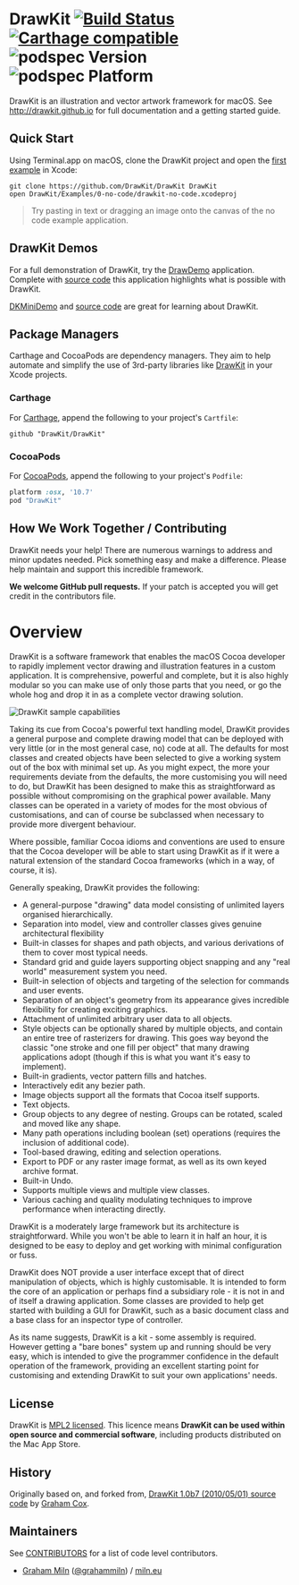 # DrawKit [![Build Status](https://travis-ci.org/DrawKit/DrawKit.png?branch=master)](https://travis-ci.org/DrawKit/DrawKit) [![Carthage compatible](https://img.shields.io/badge/Carthage-compatible-4BC51D.svg?style=flat)](https://github.com/Carthage/Carthage) ![podspec Version](https://cocoapod-badges.herokuapp.com/v/DrawKit/badge.png) ![podspec Platform](https://cocoapod-badges.herokuapp.com/p/DrawKit/badge.png)

DrawKit is an illustration and vector artwork framework for macOS. See http://drawkit.github.io for full documentation and a getting started guide.

## Quick Start

Using Terminal.app on macOS, clone the DrawKit project and open the [first example](https://github.com/DrawKit/DrawKit/tree/master/Examples) in Xcode:

```
git clone https://github.com/DrawKit/DrawKit DrawKit
open DrawKit/Examples/0-no-code/drawkit-no-code.xcodeproj
```

> Try pasting in text or dragging an image onto the canvas of the no code example application.

## DrawKit Demos

For a full demonstration of DrawKit, try the [DrawDemo](https://github.com/DrawKit/legacy-DrawKit-demo/releases/download/1.0b7/DrawDemo_app_b7.zip) application. Complete with [source code](https://github.com/DrawKit/legacy-DrawKit-demo) this application highlights what is possible with DrawKit.

[DKMiniDemo](https://github.com/DrawKit/legacy-DrawKit-mini-demo/releases/download/v1.5/DKMiniDemo-1.5.zip) and [source code](https://github.com/DrawKit/legacy-DrawKit-mini-demo)  are great for learning about DrawKit.

## Package Managers

Carthage and CocoaPods are dependency managers. They aim to help automate and simplify the use of 3rd-party libraries like [DrawKit](https://drawkit.github.io/) in your Xcode projects.

### Carthage

For [Carthage](https://github.com/Carthage/Carthage), append the following to your project's `Cartfile`:

```
github "DrawKit/DrawKit" 
```

### CocoaPods

For [CocoaPods](https://github.com/CocoaPods/CocoaPods), append the following to your project's `Podfile`:

```ruby
platform :osx, '10.7'
pod "DrawKit"
```

## How We Work Together / Contributing

DrawKit needs your help! There are numerous warnings to address and minor updates needed. Pick something easy and make a difference. Please help maintain and support this incredible framework.

**We welcome GitHub pull requests.** If your patch is accepted you will get credit in the contributors file.

# Overview

DrawKit is a software framework that enables the macOS Cocoa developer to rapidly implement vector drawing and illustration features in a custom application. It is comprehensive, powerful and complete, but it is also highly modular so you can make use of only those parts that you need, or go the whole hog and drop it in as a complete vector drawing solution.

![DrawKit sample capabilities](https://raw.githubusercontent.com/DrawKit/DrawKit/master/Documentation/drawkit-sample-capabilities.png)

Taking its cue from Cocoa's powerful text handling model, DrawKit provides a general purpose and complete drawing model that can be deployed with very little (or in the most general case, no) code at all. The defaults for most classes and created objects have been selected to give a working system out of the box with minimal set up. As you might expect, the more your requirements deviate from the defaults, the more customising you will need to do, but DrawKit has been designed to make this as straightforward as possible without compromising on the graphical power available. Many classes can be operated in a variety of modes for the most obvious of customisations, and can of course be subclassed when necessary to provide more divergent behaviour.

Where possible, familiar Cocoa idioms and conventions are used to ensure that the Cocoa developer will be able to start using DrawKit as if it were a natural extension of the standard Cocoa frameworks (which in a way, of course, it is).

Generally speaking, DrawKit provides the following:

* A general-purpose "drawing" data model consisting of unlimited layers organised hierarchically.
* Separation into model, view and controller classes gives genuine architectural flexibility
* Built-in classes for shapes and path objects, and various derivations of them to cover most typical needs.
* Standard grid and guide layers supporting object snapping and any "real world" measurement system you need.
* Built-in selection of objects and targeting of the selection for commands and user events.
* Separation of an object's geometry from its appearance gives incredible flexibility for creating exciting graphics.
* Attachment of unlimited arbitrary user data to all objects.
* Style objects can be optionally shared by multiple objects, and contain an entire tree of rasterizers for drawing. This goes way beyond the classic "one stroke and one fill per object" that many drawing applications adopt (though if this is what you want it's easy to implement).
* Built-in gradients, vector pattern fills and hatches.
* Interactively edit any bezier path.
* Image objects support all the formats that Cocoa itself supports.
* Text objects.
* Group objects to any degree of nesting. Groups can be rotated, scaled and moved like any shape.
* Many path operations including boolean (set) operations (requires the inclusion of additional code).
* Tool-based drawing, editing and selection operations.
* Export to PDF or any raster image format, as well as its own keyed archive format.
* Built-in Undo.
* Supports multiple views and multiple view classes.
* Various caching and quality modulating techniques to improve performance when interacting directly.

DrawKit is a moderately large framework but its architecture is straightforward. While you won't be able to learn it in half an hour, it is designed to be easy to deploy and get working with minimal configuration or fuss.

DrawKit does NOT provide a user interface except that of direct manipulation of objects, which is highly customisable. It is intended to form the core of an application or perhaps find a subsidiary role - it is not in and of itself a drawing application. Some classes are provided to help get started with building a GUI for DrawKit, such as a basic document class and a base class for an inspector type of controller.

As its name suggests, DrawKit is a kit - some assembly is required. However getting a "bare bones" system up and running should be very easy, which is intended to give the programmer confidence in the default operation of the framework, providing an excellent starting point for customising and extending DrawKit to suit your own applications' needs.

## License

DrawKit is [MPL2 licensed](https://github.com/DrawKit/DrawKit/blob/master/LICENSE.txt). This licence means **DrawKit can be used within open source and commercial software**, including products distributed on the Mac App Store.

## History

Originally based on, and forked from, [DrawKit 1.0b7 (2010/05/01) source code](http://www.apptree.net/drawkitmain.htm) by [Graham Cox](http://apptree.net/about.htm).

## Maintainers

See [CONTRIBUTORS](https://github.com/DrawKit/DrawKit/blob/master/CONTRIBUTORS.md) for a list of code level contributors.

 - [Graham Miln](https://theworklife.com) ([@grahammiln](https://twitter.com/grahammiln)) / [miln.eu](https://miln.eu)
